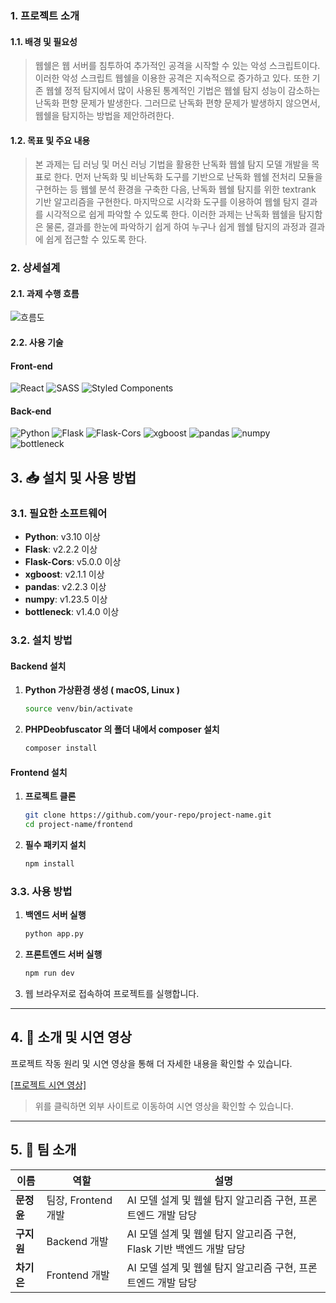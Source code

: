 ### 1. 프로젝트 소개
#### 1.1. 배경 및 필요성
> 웹쉘은 웹 서버를 침투하여 추가적인 공격을 시작할 수 있는 악성 스크립트이다.
> 이러한 악성 스크립트 웹쉘을 이용한 공격은 지속적으로 증가하고 있다.
> 또한 기존 웹쉘 정적 탐지에서 많이 사용된 통계적인 기법은 웹쉘 탐지 성능이 감소하는 난독화 편향 문제가 발생한다.
> 그러므로 난독화 편향 문제가 발생하지 않으면서, 웹쉘을 탐지하는 방법을 제안하려한다.

#### 1.2. 목표 및 주요 내용
> 본 과제는 딥 러닝 및 머신 러닝 기법을 활용한 난독화 웹쉘 탐지 모델 개발을 목표로 한다.
> 먼저 난독화 및 비난독화 도구를 기반으로 난독화 웹쉘 전처리 모듈을 구현하는 등 웹쉘 분석 환경을 구축한 다음, 난독화 웹쉘 탐지를 위한 textrank 기반 알고리즘을 구현한다.
> 마지막으로 시각화 도구를 이용하여 웹쉘 탐지 결과를 시각적으로 쉽게 파악할 수 있도록 한다.
> 이러한 과제는 난독화 웹쉘을 탐지함은 물론, 결과를 한눈에 파악하기 쉽게 하여 누구나 쉽게 웹쉘 탐지의 과정과 결과에 쉽게 접근할 수 있도록 한다.

### 2. 상세설계
#### 2.1. 과제 수행 흐름
![흐름도](https://github.com/user-attachments/assets/59d5e74c-d9c4-4d91-b1d9-167108003271)

#### 2.2. 사용 기술
#### Front-end
![React](https://img.shields.io/badge/react-%2320232a.svg?style=for-the-badge&logo=react&logoColor=%2361DAFB)
![SASS](https://img.shields.io/badge/SASS-hotpink.svg?style=for-the-badge&logo=SASS&logoColor=white)
![Styled Components](https://img.shields.io/badge/styled--components-DB7093?style=for-the-badge&logo=styled-components&logoColor=white)
#### Back-end
![Python](https://img.shields.io/badge/Python-3776AB.svg?&style=for-the-badge&logo=python&logoColor=white)
![Flask](https://img.shields.io/badge/Flask-000000.svg?&style=for-the-badge&logo=flask&logoColor=white)
![Flask-Cors](https://img.shields.io/badge/Flask--Cors-FF69B4.svg?&style=for-the-badge&logo=flask&logoColor=white)
![xgboost](https://img.shields.io/badge/xgboost-9cf.svg?&style=for-the-badge&logo=python&logoColor=white)
![pandas](https://img.shields.io/badge/pandas-150458.svg?&style=for-the-badge&logo=pandas&logoColor=white)
![numpy](https://img.shields.io/badge/numpy-013243.svg?&style=for-the-badge&logo=numpy&logoColor=white)
![bottleneck](https://img.shields.io/badge/bottleneck-lightgrey.svg?&style=for-the-badge)

## 3. 📥 설치 및 사용 방법

### 3.1. 필요한 소프트웨어
- **Python**: v3.10 이상
- **Flask**: v2.2.2 이상
- **Flask-Cors**: v5.0.0 이상
- **xgboost**: v2.1.1 이상
- **pandas**: v2.2.3 이상
- **numpy**: v1.23.5 이상
- **bottleneck**: v1.4.0 이상

### 3.2. 설치 방법

#### Backend 설치
1. **Python 가상환경 생성 ( macOS, Linux )**
    ```bash
    source venv/bin/activate
    ```
2. **PHPDeobfuscator 의 폴더 내에서 composer 설치**
    ```bash
    composer install 
    ```
   
#### Frontend 설치
1. **프로젝트 클론**
    ```bash
    git clone https://github.com/your-repo/project-name.git
    cd project-name/frontend
    ```
2. **필수 패키지 설치**
    ```bash
    npm install
    ```

### 3.3. 사용 방법

1. **백엔드 서버 실행**
    ```bash
    python app.py
    ```

2. **프론트엔드 서버 실행**
    ```bash
    npm run dev
    ```

3. 웹 브라우저로 접속하여 프로젝트를 실행합니다.

---

## 4. 🎥 소개 및 시연 영상

프로젝트 작동 원리 및 시연 영상을 통해 더 자세한 내용을 확인할 수 있습니다.

[[프로젝트 시연 영상]](https://youtu.be/td6EiACtkH4?si=sIfCbmmUMWvmbGWr)

> 위를 클릭하면 외부 사이트로 이동하여 시연 영상을 확인할 수 있습니다.

---

## 5. 👥 팀 소개

| **이름**  | **역할**          | **설명**                                       |
|---------|-----------------|----------------------------------------------|
| **문정윤** | 팀장, Frontend 개발 | AI 모델 설계 및 웹쉘 탐지 알고리즘 구현, 프론트엔드 개발 담당        |
| **구지원** | Backend 개발      | AI 모델 설계 및 웹쉘 탐지 알고리즘 구현, Flask 기반 백엔드 개발 담당 |
| **차기은** | Frontend 개발 | AI 모델 설계 및 웹쉘 탐지 알고리즘 구현, 프론트엔드 개발 담당        |
